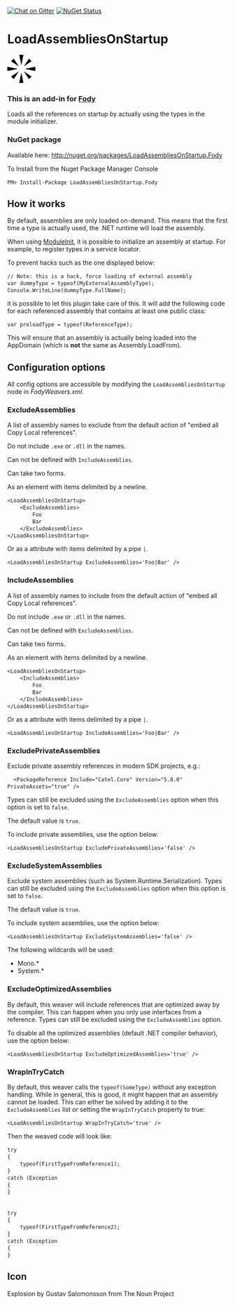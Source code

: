 [![Chat on Gitter](https://img.shields.io/gitter/room/fody/fody.svg?style=flat)](https://gitter.im/Fody/Fody)
[![NuGet Status](http://img.shields.io/nuget/v/LoadAssembliesOnStartup.Fody.svg?style=flat)](https://www.nuget.org/packages/LoadAssembliesOnStartup.Fody/)

LoadAssembliesOnStartup
=======================

![Icon](design/logo/logo_64.png)


### This is an add-in for [Fody](https://github.com/Fody/Fody/) 

Loads all the references on startup by actually using the types in the module initializer.


### NuGet package

Available here: <a href="http://nuget.org/packages/LoadAssembliesOnStartup.Fody" target="_blank">http://nuget.org/packages/LoadAssembliesOnStartup.Fody</a>

To Install from the Nuget Package Manager Console 
    
    PM> Install-Package LoadAssembliesOnStartup.Fody


## How it works

By default, assemblies are only loaded on-demand. This means that the first time a type is actually used, the .NET runtime will load the assembly.

When using <a href="https://github.com/Fody/ModuleInit" target="_blank">ModuleInit</a>, it is possible to initialize an assembly at startup. For example, to register types in a service locator.

To prevent hacks such as the one displayed below:

	// Note: this is a hack, force loading of external assembly 
	var dummyType = typeof(MyExternalAssemblyType);
	Console.WriteLine(dummyType.FullName); 

it is possible to let this plugin take care of this. It will add the following code for each referenced assembly that contains at least one public class:

	var preloadType = typeof(ReferenceType);

This will ensure that an assembly is actually being loaded into the AppDomain (which is **not** the same as Assembly.LoadFrom).


## Configuration options

All config options are accessible by modifying the `LoadAssembliesOnStartup` node in *FodyWeavers.xml*.


### ExcludeAssemblies

A list of assembly names to exclude from the default action of "embed all Copy Local references".

Do not include `.exe` or `.dll` in the names.

Can not be defined with `IncludeAssemblies`.

Can take two forms. 

As an element with items delimited by a newline.

    <LoadAssembliesOnStartup>
        <ExcludeAssemblies>
            Foo
            Bar
        </ExcludeAssemblies>
    </LoadAssembliesOnStartup>
    
Or as a attribute with items delimited by a pipe `|`.

    <LoadAssembliesOnStartup ExcludeAssemblies='Foo|Bar' />


### IncludeAssemblies

A list of assembly names to include from the default action of "embed all Copy Local references".

Do not include `.exe` or `.dll` in the names.

Can not be defined with `ExcludeAssemblies`.

Can take two forms. 

As an element with items delimited by a newline.

    <LoadAssembliesOnStartup>
        <IncludeAssemblies>
            Foo
            Bar
        </IncludeAssemblies>
    </LoadAssembliesOnStartup>
    
Or as a attribute with items delimited by a pipe `|`.

    <LoadAssembliesOnStartup IncludeAssemblies='Foo|Bar' />


### ExcludePrivateAssemblies

Exclude private assembly references in modern SDK projects, e.g.:

```
  <PackageReference Include="Catel.Core" Version="5.8.0" PrivateAssets="true" />
```

Types can still be excluded using the `ExcludeAssemblies` option when this option is set to `false`.

The default value is `true`.

To include private assemblies, use the option below:

	<LoadAssembliesOnStartup ExcludePrivateAssemblies='false' />


### ExcludeSystemAssemblies

Exclude system assemblies (such as System.Runtime.Serialization). Types can still be excluded using the `ExcludeAssemblies` option when this option is set to `false`.

The default value is `true`.

To include system assemblies, use the option below:

	<LoadAssembliesOnStartup ExcludeSystemAssemblies='false' />

The following wildcards will be used:

- Mono.*
- System.*


### ExcludeOptimizedAssemblies

By default, this weaver will include references that are optimized away by the compiler. This can happen when you only use interfaces from a reference. Types can still be excluded using the `ExcludeAssemblies` option.

To disable all the optimized assemblies (default .NET compiler behavior), use the option below:

	<LoadAssembliesOnStartup ExcludeOptimizedAssemblies='true' />


### WrapInTryCatch

By default, this weaver calls the `typeof(SomeType)` without any exception handling. While in general, this is good, it might happen that an assembly cannot be loaded. This can either be solved by adding it to the `ExcludeAssemblies` list *or* setting the `WrapInTryCatch` property to true:

	<LoadAssembliesOnStartup WrapInTryCatch='true' />

Then the weaved code will look like:

	try
	{
		typeof(FirstTypeFromReference1);
	}
	catch (Exception
	{
	}


	try
	{
		typeof(FirstTypeFromReference2);
	}
	catch (Exception
	{
	}


## Icon

Explosion by Gustav Salomonsson from The Noun Project
